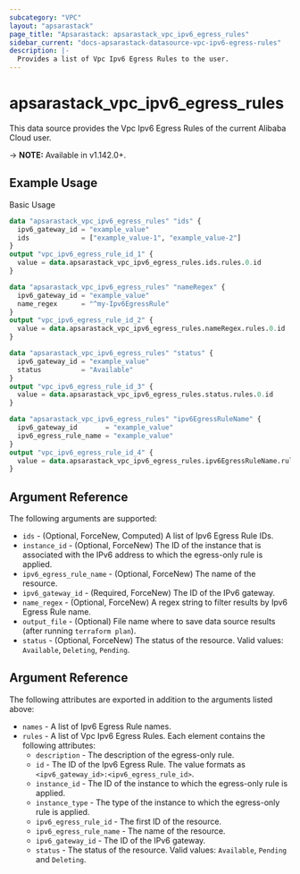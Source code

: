 ```yaml
---
subcategory: "VPC"
layout: "apsarastack"
page_title: "Apsarastack: apsarastack_vpc_ipv6_egress_rules"
sidebar_current: "docs-apsarastack-datasource-vpc-ipv6-egress-rules"
description: |-
  Provides a list of Vpc Ipv6 Egress Rules to the user.
---
```


# apsarastack\_vpc\_ipv6\_egress\_rules

This data source provides the Vpc Ipv6 Egress Rules of the current Alibaba Cloud user.

-> **NOTE:** Available in v1.142.0+.

## Example Usage

Basic Usage

```terraform
data "apsarastack_vpc_ipv6_egress_rules" "ids" {
  ipv6_gateway_id = "example_value"
  ids             = ["example_value-1", "example_value-2"]
}
output "vpc_ipv6_egress_rule_id_1" {
  value = data.apsarastack_vpc_ipv6_egress_rules.ids.rules.0.id
}

data "apsarastack_vpc_ipv6_egress_rules" "nameRegex" {
  ipv6_gateway_id = "example_value"
  name_regex      = "^my-Ipv6EgressRule"
}
output "vpc_ipv6_egress_rule_id_2" {
  value = data.apsarastack_vpc_ipv6_egress_rules.nameRegex.rules.0.id
}

data "apsarastack_vpc_ipv6_egress_rules" "status" {
  ipv6_gateway_id = "example_value"
  status          = "Available"
}
output "vpc_ipv6_egress_rule_id_3" {
  value = data.apsarastack_vpc_ipv6_egress_rules.status.rules.0.id
}

data "apsarastack_vpc_ipv6_egress_rules" "ipv6EgressRuleName" {
  ipv6_gateway_id       = "example_value"
  ipv6_egress_rule_name = "example_value"
}
output "vpc_ipv6_egress_rule_id_4" {
  value = data.apsarastack_vpc_ipv6_egress_rules.ipv6EgressRuleName.rules.0.id
}

```

## Argument Reference

The following arguments are supported:

* `ids` - (Optional, ForceNew, Computed)  A list of Ipv6 Egress Rule IDs.
* `instance_id` - (Optional, ForceNew) The ID of the instance that is associated with the IPv6 address to which the egress-only rule is applied.
* `ipv6_egress_rule_name` - (Optional, ForceNew) The name of the resource.
* `ipv6_gateway_id` - (Required, ForceNew) The ID of the IPv6 gateway.
* `name_regex` - (Optional, ForceNew) A regex string to filter results by Ipv6 Egress Rule name.
* `output_file` - (Optional) File name where to save data source results (after running `terraform plan`).
* `status` - (Optional, ForceNew) The status of the resource. Valid values: `Available`, `Deleting`, `Pending`.

## Argument Reference

The following attributes are exported in addition to the arguments listed above:

* `names` - A list of Ipv6 Egress Rule names.
* `rules` - A list of Vpc Ipv6 Egress Rules. Each element contains the following attributes:
	* `description` - The description of the egress-only rule.
	* `id` - The ID of the Ipv6 Egress Rule. The value formats as `<ipv6_gateway_id>:<ipv6_egress_rule_id>`.
	* `instance_id` - The ID of the instance to which the egress-only rule is applied.
	* `instance_type` - The type of the instance to which the egress-only rule is applied.
	* `ipv6_egress_rule_id` - The first ID of the resource.
	* `ipv6_egress_rule_name` - The name of the resource.
	* `ipv6_gateway_id` - The ID of the IPv6 gateway.
	* `status` - The status of the resource. Valid values: `Available`, `Pending` and `Deleting`.
